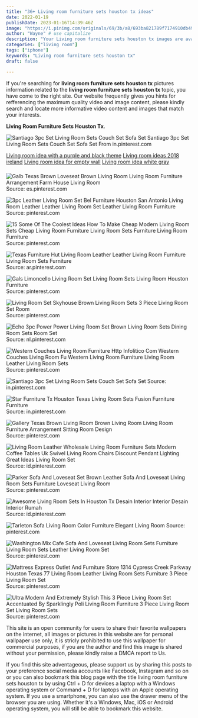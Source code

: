 ```yaml
---
title: "36+ Living room furniture sets houston tx ideas"
date: 2022-01-19
publishDate: 2023-01-16T14:39:46Z
image: "https://i.pinimg.com/originals/69/3b/a8/693ba821789f7174910db49b339c80cb.jpg"
author: "Wayne" # use capitalize
description: "Your Living room furniture sets houston tx images are available. Living room furniture sets houston tx are a topic that is being searched for and liked by netizens today. You can Download the Living room furniture sets houston tx files here. Find and Download all free images."
categories: ["living room"]
tags: ["iphone"]
keywords: "Living room furniture sets houston tx"
draft: false

---
```


If you're searching for **living room furniture sets houston tx** pictures information related to the **living room furniture sets houston tx** topic, you have come to the right  site.  Our website frequently  gives you  hints  for refferencing  the maximum  quality video and image  content, please kindly search and locate more informative video content and images  that match your interests.

**Living Room Furniture Sets Houston Tx**. 

![Santiago 3pc Set Living Room Sets Couch Set Sofa Set](https://i.pinimg.com/originals/44/be/be/44bebe1d42258ce0400d6bf9faf31001.jpg "Santiago 3pc Set Living Room Sets Couch Set Sofa Set")
Santiago 3pc Set Living Room Sets Couch Set Sofa Set From in.pinterest.com

[Living room idea with a purple and black theme](/living-room-idea-with-a-purple-and-black-theme/)
[Living room ideas 2018 ireland](/living-room-ideas-2018-ireland/)
[Living room idea for empty wall](/living-room-idea-for-empty-wall/)
[Living room idea white gray](/living-room-idea-white-gray/)



### 

 


![Galb Texas Brown Loveseat Brown Living Room Living Room Furniture Arrangement Farm House Living Room](https://i.pinimg.com/originals/73/f9/52/73f95252500aeba63fd6db7ce3c27dd4.jpg "Galb Texas Brown Loveseat Brown Living Room Living Room Furniture Arrangement Farm House Living Room")
Source: es.pinterest.com

 

![3pc Leather Living Room Set Bel Furniture Houston San Antonio Living Room Leather Leather Living Room Set Leather Living Room Furniture](https://i.pinimg.com/originals/3a/08/ee/3a08ee6e2f4e2901347c5c6295c85ba3.jpg "3pc Leather Living Room Set Bel Furniture Houston San Antonio Living Room Leather Leather Living Room Set Leather Living Room Furniture")
Source: pinterest.com

 

![15 Some Of The Coolest Ideas How To Make Cheap Modern Living Room Sets Cheap Living Room Furniture Living Room Sets Furniture Living Room Furniture](https://i.pinimg.com/originals/19/cc/80/19cc8023a513a9550532e452382c455c.jpg "15 Some Of The Coolest Ideas How To Make Cheap Modern Living Room Sets Cheap Living Room Furniture Living Room Sets Furniture Living Room Furniture")
Source: pinterest.com

 

![Texas Furniture Hut Living Room Leather Leather Living Room Furniture Living Room Sets Furniture](https://i.pinimg.com/originals/64/cb/31/64cb311f8157601cfadcc02f6e27b322.jpg "Texas Furniture Hut Living Room Leather Leather Living Room Furniture Living Room Sets Furniture")
Source: ar.pinterest.com

 

![Gals Limoncello Living Room Set Living Room Sets Living Room Houston Furniture](https://i.pinimg.com/originals/6a/7c/f2/6a7cf235b6ca28a8612c902c614ca4a1.jpg "Gals Limoncello Living Room Set Living Room Sets Living Room Houston Furniture")
Source: pinterest.com

 

![Living Room Set Skyhouse Brown Living Room Sets 3 Piece Living Room Set Room](https://i.pinimg.com/originals/2c/04/6a/2c046a62a28da23b5b5eac04f9e11284.jpg "Living Room Set Skyhouse Brown Living Room Sets 3 Piece Living Room Set Room")
Source: pinterest.com

 

![Echo 3pc Power Power Living Room Set Brown Living Room Sets Dining Room Sets Room Set](https://i.pinimg.com/originals/11/df/51/11df5147a463fd35ed85198c61f15b87.jpg "Echo 3pc Power Power Living Room Set Brown Living Room Sets Dining Room Sets Room Set")
Source: nl.pinterest.com

 

![Western Couches Living Room Furniture Http Infolitico Com Western Couches Living Room Fu Western Living Room Furniture Living Room Leather Living Room Sets](https://i.pinimg.com/originals/72/2a/09/722a0915f574dd24fae694dcbd24a378.jpg "Western Couches Living Room Furniture Http Infolitico Com Western Couches Living Room Fu Western Living Room Furniture Living Room Leather Living Room Sets")
Source: pinterest.com

 

![Santiago 3pc Set Living Room Sets Couch Set Sofa Set](https://i.pinimg.com/originals/44/be/be/44bebe1d42258ce0400d6bf9faf31001.jpg "Santiago 3pc Set Living Room Sets Couch Set Sofa Set")
Source: in.pinterest.com

 

![Star Furniture Tx Houston Texas Living Room Sets Fusion Furniture Furniture](https://i.pinimg.com/originals/e4/d3/5d/e4d35db20f240ccdd210b05e02de3242.jpg "Star Furniture Tx Houston Texas Living Room Sets Fusion Furniture Furniture")
Source: in.pinterest.com

 

![Gallery Texas Brown Living Room Brown Living Room Living Room Furniture Arrangement Sitting Room Design](https://i.pinimg.com/originals/34/a3/af/34a3af62bceab8d68b901d1c9a70d2a9.jpg "Gallery Texas Brown Living Room Brown Living Room Living Room Furniture Arrangement Sitting Room Design")
Source: pinterest.com

 

![Living Room Leather Wholesale Living Room Furniture Sets Modern Coffee Tables Uk Swivel Living Room Chairs Discount Pendant Lighting Great Ideas Living Room Set](https://i.pinimg.com/736x/50/7d/50/507d5036caa3d101b9c2a5d7735b6331--living-room-setup-living-room-furniture-sets.jpg "Living Room Leather Wholesale Living Room Furniture Sets Modern Coffee Tables Uk Swivel Living Room Chairs Discount Pendant Lighting Great Ideas Living Room Set")
Source: id.pinterest.com

 

![Parker Sofa And Loveseat Set Brown Leather Sofa And Loveseat Living Room Sets Furniture Loveseat Living Room](https://i.pinimg.com/originals/b9/8b/9e/b98b9e7a416821ddcbedf7e53381246c.jpg "Parker Sofa And Loveseat Set Brown Leather Sofa And Loveseat Living Room Sets Furniture Loveseat Living Room")
Source: pinterest.com

 

![Awesome Living Room Sets In Houston Tx Desain Interior Interior Desain Interior Rumah](https://i.pinimg.com/originals/6b/9c/d9/6b9cd963c1081ac75c31c5d449571521.jpg "Awesome Living Room Sets In Houston Tx Desain Interior Interior Desain Interior Rumah")
Source: id.pinterest.com

 

![Tarleton Sofa Living Room Color Furniture Elegant Living Room](https://i.pinimg.com/originals/74/1a/87/741a873984d551d0375a82e12e5e99c0.jpg "Tarleton Sofa Living Room Color Furniture Elegant Living Room")
Source: pinterest.com

 

![Washington Mix Cafe Sofa And Loveseat Living Room Sets Furniture Living Room Sets Leather Living Room Set](https://i.pinimg.com/originals/89/e4/1a/89e41a8a3120990f762a3366a72aa41c.jpg "Washington Mix Cafe Sofa And Loveseat Living Room Sets Furniture Living Room Sets Leather Living Room Set")
Source: pinterest.com

 

![Mattress Express Outlet And Furniture Store 1314 Cypress Creek Parkway Houston Texas 77 Living Room Leather Living Room Sets Furniture 3 Piece Living Room Set](https://i.pinimg.com/originals/3f/20/ec/3f20ecda095b75a88dc9a87f3ac384ee.jpg "Mattress Express Outlet And Furniture Store 1314 Cypress Creek Parkway Houston Texas 77 Living Room Leather Living Room Sets Furniture 3 Piece Living Room Set")
Source: pinterest.com

 

![Ultra Modern And Extremely Stylish This 3 Piece Living Room Set Accentuated By Sparklingly Poli Living Room Furniture 3 Piece Living Room Set Living Room Sets](https://i.pinimg.com/originals/69/3b/a8/693ba821789f7174910db49b339c80cb.jpg "Ultra Modern And Extremely Stylish This 3 Piece Living Room Set Accentuated By Sparklingly Poli Living Room Furniture 3 Piece Living Room Set Living Room Sets")
Source: pinterest.com

 

This site is an open community for users to share their favorite wallpapers on the internet, all images or pictures in this website are for personal wallpaper use only, it is stricly prohibited to use this wallpaper for commercial purposes, if you are the author and find this image is shared without your permission, please kindly raise a DMCA report to Us.

If you find this site adventageous, please support us by sharing this posts to your preference social media accounts like Facebook, Instagram and so on or you can also bookmark this blog page with the title living room furniture sets houston tx by using Ctrl + D for devices a laptop with a Windows operating system or Command + D for laptops with an Apple operating system. If you use a smartphone, you can also use the drawer menu of the browser you are using. Whether it's a Windows, Mac, iOS or Android operating system, you will still be able to bookmark this website.
